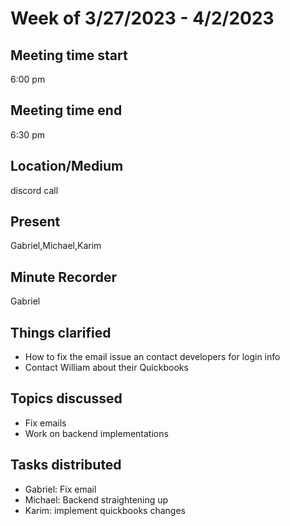 # Week of 3/27/2023 - 4/2/2023
## Meeting time start
6:00 pm
## Meeting time end
6:30 pm
## Location/Medium
discord call
## Present
Gabriel,Michael,Karim
## Minute Recorder
Gabriel
## Things clarified
 * How to fix the email issue an contact developers for login info
 * Contact William about their Quickbooks
## Topics discussed
 * Fix emails
 * Work on backend implementations
## Tasks distributed
 * Gabriel: Fix email
 * Michael: Backend straightening up
 * Karim: implement quickbooks changes
